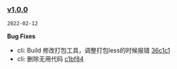 ### [v1.0.0](https://github.com/compare/...v1.0.0)

`2022-02-12`

**Bug Fixes**

- cli: Build 修改打包工具，调整打包less的时候报错 [36c1c1](https://github.com/commit/36c1c104d688665580a399368a55543b03b81af2)
- cli: 删除无用代码 [c1bf84](https://github.com/commit/c1bf840b9de660750aa2d69c8f84b4c0970f3d5e)
